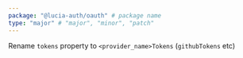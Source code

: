 ```yaml
---
package: "@lucia-auth/oauth" # package name
type: "major" # "major", "minor", "patch"
---
```


Rename `tokens` property to `<provider_name>Tokens` (`githubTokens` etc)
